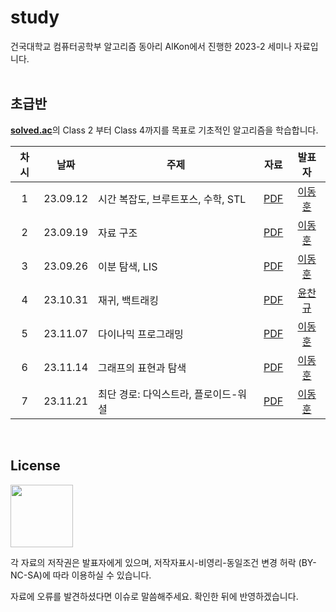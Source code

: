 # study
건국대학교 컴퓨터공학부 알고리즘 동아리 AlKon에서 진행한 2023-2 세미나 자료입니다.  
<br>
## 초급반
<strong><a href=https://solved.ac>solved.ac</a></strong>의 Class 2 부터 Class 4까지를 목표로 기초적인 알고리즘을 학습합니다.

|차시|날짜|주제|자료|발표자|
|:---:|---|---|:---:|:---:|
|1|23.09.12|시간 복잡도, 브루트포스, 수학, STL|[PDF](https://github.com/KU-AlKon/study/blob/master/2023-2-basic/01-Time%20Complexity%2C%20Bruteforcing%2C%20Maths.pdf)|[이동훈](https://github.com/donghoony)|
|2|23.09.19|자료 구조|[PDF](https://github.com/KU-AlKon/study/blob/master/2023-2-basic/02-Datastructures.pdf)|[이동훈](https://github.com/donghoony)|
|3|23.09.26|이분 탐색, LIS|[PDF](https://github.com/KU-AlKon/study/blob/master/2023-2-basic/03-Binary%20Search.pdf)|[이동훈](https://github.com/donghoony)|
|4|23.10.31|재귀, 백트래킹|[PDF](https://github.com/KU-AlKon/study/blob/master/2023-2-basic/04-Recursion%2C%20Backtracking.pdf)|[윤찬규](https://github.com/dldyou)|
|5|23.11.07|다이나믹 프로그래밍|[PDF](https://github.com/KU-AlKon/study/blob/master/2023-2-basic/05-Dynamic%20Programming.pdf)|[이동훈](https://github.com/donghoony)|
|6|23.11.14|그래프의 표현과 탐색|[PDF](https://github.com/KU-AlKon/study/blob/master/2023-2-basic/06-Graphs.pdf)|[이동훈](https://github.com/donghoony)|
|7|23.11.21|최단 경로: 다익스트라, 플로이드-워셜|[PDF](https://github.com/KU-AlKon/study/blob/master/2023-2-basic/07-Shortest%20Path.pdf)|[이동훈](https://github.com/donghoony)|

<br>

## License
<a href=https://ccl.cckorea.org/about/><img src=https://github.com/KU-AlKon/study/assets/31026350/8ec33313-8d52-4663-8214-eed230c33ed2 width=100px></a>

각 자료의 저작권은 발표자에게 있으며, 저작자표시-비영리-동일조건 변경 허락 (BY-NC-SA)에 따라 이용하실 수 있습니다.

자료에 오류를 발견하셨다면 이슈로 말씀해주세요. 확인한 뒤에 반영하겠습니다.

